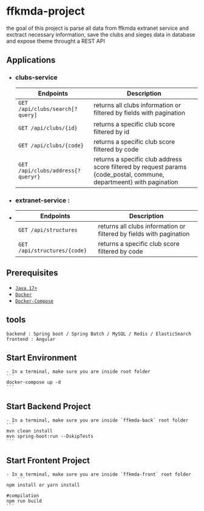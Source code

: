 # ffkmda-project
the goal of this project is parse all data from ffkmda extranet service and exctract necessary information, save the clubs and sieges data in database and expose theme throught a REST API

## Applications
- ### clubs-service
  | Endpoints                | Description                                                  |
  |--------------------------|--------------------------------------------------------------|
  | `GET /api/clubs/search[?query]` | returns all clubs information or filtered by fields with pagination |
  | `GET /api/clubs/{id}`    | returns a specific club score filtered by id                 |
  | `GET /api/clubs/{code}`    | returns a specific club score filtered by code                 |
  | `GET /api/clubs/address{?queryr}`    | returns a specific club address score filtered by request params {code_postal, commune, departmeent} with pagination                 |

- ### extranet-service : 
- | Endpoints                | Description                                                  |
  |--------------------------|--------------------------------------------------------------|
  | `GET /api/structures` | returns all clubs information or filtered by fields with pagination |
  | `GET /api/structures/{code}`    | returns a specific club score filtered by code        |
  

## Prerequisites
- [`Java 17+`](https://www.oracle.com/java/technologies/downloads/#java17)
- [`Docker`](https://www.docker.com/)
- [`Docker-Compose`](https://docs.docker.com/compose/install/)

## tools
    backend : Spring boot / Spring Batch / MySQL / Redis / ElasticSearch
    frontend : Angular
    
## Start Environment
    - In a terminal, make sure you are inside root folder
    ```
    docker-compose up -d
    ```
    
## Start Backend Project
    - In a terminal, make sure you are inside `ffkmda-back` root folder
    ```
    mvn clean install
    mvn spring-boot:run --DskipTests
    ```    
    
## Start Frontent Project
    - In a terminal, make sure you are inside `ffkmda-front` root folder    
        ```
    npm install or yarn install
    
    #compilation
    npm run build
    ``` 
    
